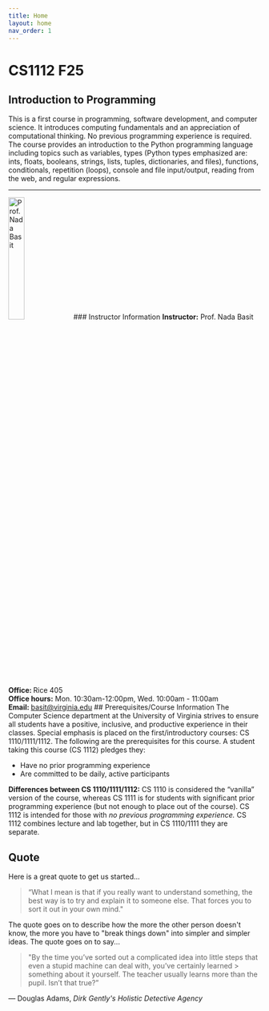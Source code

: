 ```yaml
---
title: Home
layout: home
nav_order: 1
---
```

# CS1112 F25 
## Introduction to Programming

This is a first course in programming, software development, and computer science. It introduces computing fundamentals and an appreciation of computational thinking. No previous programming experience is required. The course provides an introduction to the Python programming language including topics such as variables, types (Python types emphasized are: ints, floats, booleans, strings, lists, tuples, dictionaries, and files), functions, conditionals, repetition (loops), console and file input/output, reading from the web, and regular expressions. 
<!-- [Canvas](https://canvas.its.virginia.edu/courses/132421){: .btn .btn-purple } 
[Gradescope](https://www.gradescope.com/courses/949628){: .btn .btn-purple } 
[Piazza](https://piazza.com/class/m5su9x2rluy6ti){: .btn .btn-purple } -->

---



<img src="/cs1112basit/Images/Nada_BASIT_Headshot.jpeg" style="width:25%" alt="Prof. Nada Basit">
### Instructor Information
<b>Instructor:</b> Prof. Nada Basit <br>
<b>Office: </b> Rice 405 <br>
<b>Office hours:</b> Mon. 10:30am-12:00pm, Wed. 10:00am - 11:00am <br>
<b>Email: </b> <a href="mailto:basit@virginia.edu">basit@virginia.edu</a>
## Prerequisites/Course Information
The Computer Science department at the University of Virginia strives to ensure all students have a positive, inclusive, and productive experience in their classes. Special emphasis is placed on the first/introductory courses: CS 1110/1111/1112. The following are the prerequisites for this course. A student taking this course (CS 1112) pledges they:

- Have no prior programming experience
- Are committed to be daily, active participants

<b>Differences between CS 1110/1111/1112:</b> CS 1110 is considered the “vanilla” version of the course, whereas CS 1111 is for students with significant prior programming experience (but not enough to place out of the course). CS 1112 is intended for those with <i>no previous programming experience.</i> CS 1112 combines lecture and lab together, but in CS 1110/1111 they are separate.

## Quote
Here is a great quote to get us started...

> “What I mean is that if you really want to understand something, the best way is to try and explain it to someone else. That forces 
> you to sort it out in your own mind."

The quote goes on to describe how the more the other person doesn't know, the more you have to "break things down" into simpler and simpler ideas. The quote goes on to say...

>"By the time you’ve sorted out a complicated idea into little steps that even a stupid machine can deal with, you’ve certainly learned > something about it yourself. The teacher usually learns more than the pupil. Isn’t that true?” 

― Douglas Adams, *Dirk Gently's Holistic Detective Agency*
